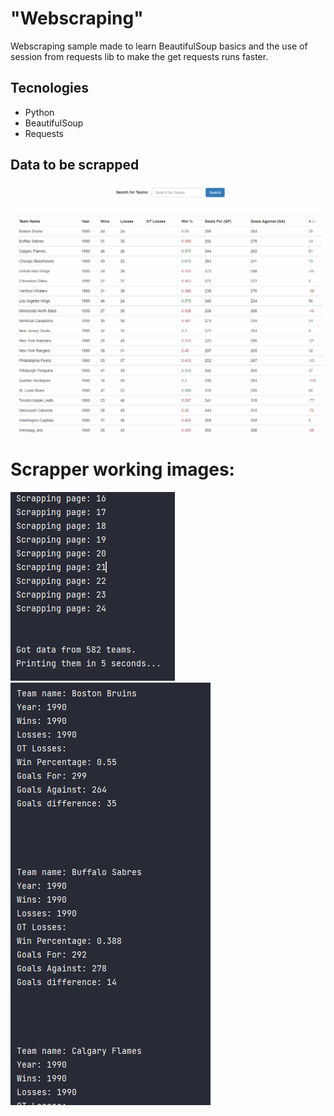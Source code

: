 

# "Webscraping"
Webscraping sample made to learn BeautifulSoup basics and the use of session from requests lib to make the get requests runs faster.

## Tecnologies

- Python
- BeautifulSoup
- Requests

## Data to be scrapped
![Data to be scrapped](docs/data.png)

# Scrapper working images:

![Working1](docs/working.png)
![Working2](docs/working2.png)
